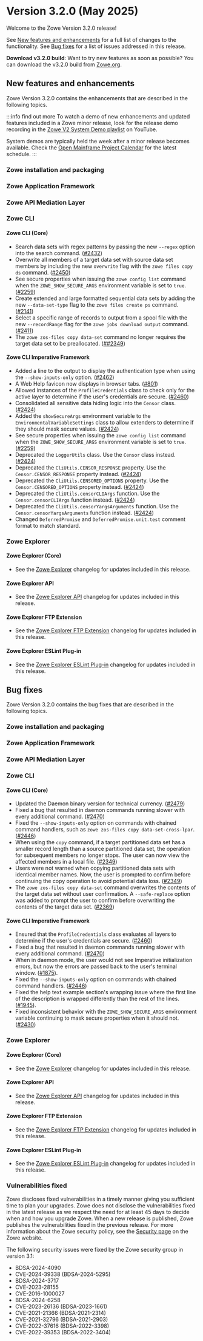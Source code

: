 # Version 3.2.0 (May 2025)

Welcome to the Zowe Version 3.2.0 release!

See [New features and enhancements](#new-features-and-enhancements) for a full list of changes to the functionality. See [Bug fixes](#bug-fixes) for a list of issues addressed in this release.

**Download v3.2.0 build**: Want to try new features as soon as possible? You can download the v3.2.0 build from [Zowe.org](https://www.zowe.org/download.html).

## New features and enhancements

Zowe Version 3.2.0 contains the enhancements that are described in the following topics.

:::info find out more
To watch a demo of new enhancements and updated features included in a Zowe minor release, look for the release demo recording in the [Zowe V2 System Demo playlist](https://www.youtube.com/playlist?list=PL8REpLGaY9QGjSTAqZaWxLG_g-jW1qGmo) on YouTube.

System demos are typically held the week after a minor release becomes available. Check the [Open Mainframe Project Calendar](https://zoom-lfx.platform.linuxfoundation.org/meetings/zowe) for the latest schedule.
:::

### Zowe installation and packaging

### Zowe Application Framework

### Zowe API Mediation Layer

### Zowe CLI

#### Zowe CLI (Core)

- Search data sets with regex patterns by passing the new `--regex` option into the search command. ([#2432](https://github.com/zowe/zowe-cli/issues/2432))
- Overwrite all members of a target data set with source data set members by including the new `overwrite` flag with the `zowe files copy ds` command. ([#2450](https://github.com/zowe/zowe-cli/pull/2450))
- See secure properties when issuing the `zowe config list` command when the `ZOWE_SHOW_SECURE_ARGS` environment variable is set to `true`. ([#2259](https://github.com/zowe/zowe-cli/issues/2259))
- Create extended and large formatted sequential data sets by adding the new `--data-set-type` flag to the `zowe files create ps` command. ([#2141](https://github.com/zowe/zowe-cli/issues/2141))
- Select a specific range of records to output from a spool file with the new `--recordRange` flag for the `zowe jobs download output` command. ([#2411](https://github.com/zowe/zowe-cli/pull/2411))
- The `zowe zos-files copy data-set` command no longer requires the target data set to be preallocated. ([##2349](https://github.com/zowe/zowe-cli/issues/2349))

#### Zowe CLI Imperative Framework

- Added a line to the output to display the authentication type when using the `--show-inputs-only` option. ([#2462](https://github.com/zowe/zowe-cli/issues/2462))
- A Web Help favicon now displays in browser tabs. ([#801](https://github.com/zowe/zowe-cli/issues/801))
- Allowed instances of the `ProfileCredentials` class to check only for the active layer to determine if the user's credentials are secure. ([#2460](https://github.com/zowe/zowe-cli/issues/2460))
- Consolidated all sensitive data hiding logic into the `Censor` class. ([#2424](https://github.com/zowe/zowe-cli/pull/2424))
- Added the `showSecureArgs` environment variable to the `EnvironmentalVariableSettings` class to allow extenders to determine if they should mask secure values. ([#2424](https://github.com/zowe/zowe-cli/pull/2424))
- See secure properties when issuing the `zowe config list` command when the `ZOWE_SHOW_SECURE_ARGS` environment variable is set to `true`. ([#2259](https://github.com/zowe/zowe-cli/issues/2259))
- Deprecated the `LoggerUtils` class. Use the `Censor` class instead. ([#2424](https://github.com/zowe/zowe-cli/pull/2424))
- Deprecated the `CliUtils.CENSOR_RESPONSE` property. Use the `Censor.CENSOR_RESPONSE` property instead. ([#2424](https://github.com/zowe/zowe-cli/pull/2424))
- Deprecated the `CliUtils.CENSORED_OPTIONS` property. Use the `Censor.CENSORED_OPTIONS` property instead. ([#2424](https://github.com/zowe/zowe-cli/pull/2424))
- Deprecated the `CliUtils.censorCLIArgs` function. Use the `Censor.censorCLIArgs` function instead. ([#2424](https://github.com/zowe/zowe-cli/pull/2424))
- Deprecated the `CliUtils.censorYargsArguments` function. Use the `Censor.censorYargsArguments` function instead. ([#2424](https://github.com/zowe/zowe-cli/pull/2424))
- Changed `DeferredPromise` and `DeferredPromise.unit.test` comment format to match standard.


### Zowe Explorer

#### Zowe Explorer (Core)

- See the [Zowe Explorer](https://github.com/zowe/zowe-explorer-vscode/blob/main/packages/zowe-explorer/CHANGELOG.md) changelog for updates included in this release.

#### Zowe Explorer API

- See the [Zowe Explorer API](https://github.com/zowe/zowe-explorer-vscode/blob/main/packages/zowe-explorer-api/CHANGELOG.md) changelog for updates included in this release.

#### Zowe Explorer FTP Extension

- See the [Zowe Explorer FTP Extension](https://github.com/zowe/zowe-explorer-vscode/blob/main/packages/zowe-explorer-ftp-extension/CHANGELOG.md) changelog for updates included in this release.

#### Zowe Explorer ESLint Plug-in

- See the [Zowe Explorer ESLint Plug-in](https://github.com/zowe/zowe-explorer-vscode/blob/main/packages/eslint-plugin-zowe-explorer/CHANGELOG.md) changelog for updates included in this release.

## Bug fixes

Zowe Version 3.2.0 contains the bug fixes that are described in the following topics.

### Zowe installation and packaging

### Zowe Application Framework

### Zowe API Mediation Layer

### Zowe CLI

#### Zowe CLI (Core)

- Updated the Daemon binary version for technical currency. ([#2479](https://github.com/zowe/zowe-cli/pull/2479))
- Fixed a bug that resulted in daemon commands running slower with every additional command. ([#2470](https://github.com/zowe/zowe-cli/issues/2470))
- Fixed the `--show-inputs-only` option on commands with chained command handlers, such as `zowe zos-files copy data-set-cross-lpar`. ([#2446](https://github.com/zowe/zowe-cli/issues/2446))
- When using the `copy` command, if a target partitioned data set has a smaller record length than a source partitioned data set, the operation for subsequent members no longer stops. The user can now view the affected members in a local file. ([#2349](https://github.com/zowe/zowe-cli/issues/2349))
- Users were not warned when copying partitioned data sets with identical member names. Now, the user is prompted to confirm before continuing the copy operation to avoid potential data loss. ([#2349](https://github.com/zowe/zowe-cli/issues/2349))
- The `zowe zos-files copy data-set` command overwrites the contents of the target data set without user confirmation. A `--safe-replace` option was added to prompt the user to confirm before overwriting the contents of the target data set. ([#2369](https://github.com/zowe/zowe-cli/issues/2369))

#### Zowe CLI Imperative Framework

- Ensured that the `ProfileCredentials` class evaluates all layers to determine if the user's credentials are secure. ([#2460](https://github.com/zowe/zowe-cli/issues/2460))
- Fixed a bug that resulted in daemon commands running slower with every additional command. ([#2470](https://github.com/zowe/zowe-cli/issues/2470))
- When in daemon mode, the user would not see Imperative initialization errors, but now the errors are passed back to the user's terminal window. ([#1875](https://github.com/zowe/zowe-cli/issues/1875)).
- Fixed the `--show-inputs-only` option on commands with chained command handlers. ([#2446](https://github.com/zowe/zowe-cli/issues/2446))
- Fixed the help text example section's wrapping issue where the first line of the description is wrapped differently than the rest of the lines. ([#1945](https://github.com/zowe/zowe-cli/issues/1945)).
- Fixed inconsistent behavior with the `ZOWE_SHOW_SECURE_ARGS` environment variable continuing to mask secure properties when it should not. ([#2430](https://github.com/zowe/zowe-cli/issues/2430))


### Zowe Explorer

#### Zowe Explorer (Core)

- See the [Zowe Explorer](https://github.com/zowe/zowe-explorer-vscode/blob/main/packages/zowe-explorer/CHANGELOG.md) changelog for updates included in this release.

#### Zowe Explorer API

- See the [Zowe Explorer API](https://github.com/zowe/zowe-explorer-vscode/blob/main/packages/zowe-explorer-api/CHANGELOG.md) changelog for updates included in this release.

####  Zowe Explorer FTP Extension

- See the [Zowe Explorer FTP Extension](https://github.com/zowe/zowe-explorer-vscode/blob/main/packages/zowe-explorer-ftp-extension/CHANGELOG.md) changelog for updates included in this release.

#### Zowe Explorer ESLint Plug-in

- See the [Zowe Explorer ESLint Plug-in](https://github.com/zowe/zowe-explorer-vscode/blob/main/packages/eslint-plugin-zowe-explorer/CHANGELOG.md) changelog for updates included in this release.

### Vulnerabilities fixed

Zowe discloses fixed vulnerabilities in a timely manner giving you sufficient time to plan your upgrades. Zowe does not disclose the vulnerabilities fixed in the latest release as we respect the need for at least 45 days to decide when and how you upgrade Zowe. When a new release is published, Zowe publishes the vulnerabilities fixed in the previous release. For more information about the Zowe security policy, see the [Security page](https://www.zowe.org/security.html) on the Zowe website.

The following security issues were fixed by the Zowe security group in version 3.1:

- BDSA-2024-4090
- CVE-2024-39338 (BDSA-2024-5295)
- BDSA-2024-3717
- CVE-2023-28155
- CVE-2016-1000027
- BDSA-2024-6258
- CVE-2023-26136 (BDSA-2023-1661)
- CVE-2021-21366 (BDSA-2021-2314)
- CVE-2021-32796 (BDSA-2021-2903)
- CVE-2022-37616 (BDSA-2022-3398)
- CVE-2022-39353 (BDSA-2022-3404)
